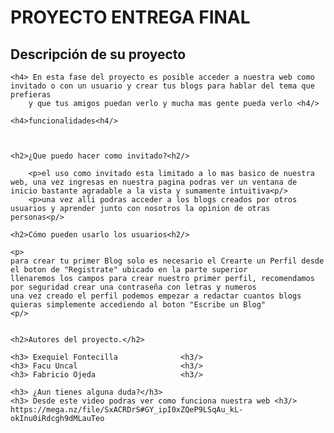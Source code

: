 <h1>PROYECTO ENTREGA FINAL</h1>

<h2>Descripción de su proyecto</h2>

    <h4> En esta fase del proyecto es posible acceder a nuestra web como invitado o con un usuario y crear tus blogs para hablar del tema que prefieras 
        y que tus amigos puedan verlo y mucha mas gente pueda verlo <h4/> 
    
    <h4>funcionalidades<h4/>
    
    
    
    <h2>¿Que puedo hacer como invitado?<h2/>

        <p>el uso como invitado esta limitado a lo mas basico de nuestra web, una vez ingresas en nuestra pagina podras ver un ventana de inicio bastante agradable a la vista y sumamente intuitiva<p/>
        <p>una vez alli podras acceder a los blogs creados por otros usuarios y aprender junto con nosotros la opinion de otras personas<p/>

    <h2>Cómo pueden usarlo los usuarios<h2/>
    
    <p>
    para crear tu primer Blog solo es necesario el Crearte un Perfil desde el boton de "Registrate" ubicado en la parte superior
    llenaremos los campos para crear nuestro primer perfil, recomendamos por seguridad crear una contraseña con letras y numeros
    una vez creado el perfil podemos empezar a redactar cuantos blogs quieras simplemente accediendo al boton "Escribe un Blog"
    <p/>


    <h2>Autores del proyecto.</h2>
    
    <h3> Exequiel Fontecilla              <h3/> 
    <h3> Facu Uncal                       <h3/> 
    <h3> Fabricio Ojeda                   <h3/>

    <h3> ¿Aun tienes alguna duda?</h3>
    <h3> Desde este video podras ver como funciona nuestra web <h3/> 
    https://mega.nz/file/SxACRDrS#GY_ipI0xZQeP9LSqAu_kL-okInu0iRdcgh9dMLauTeo
